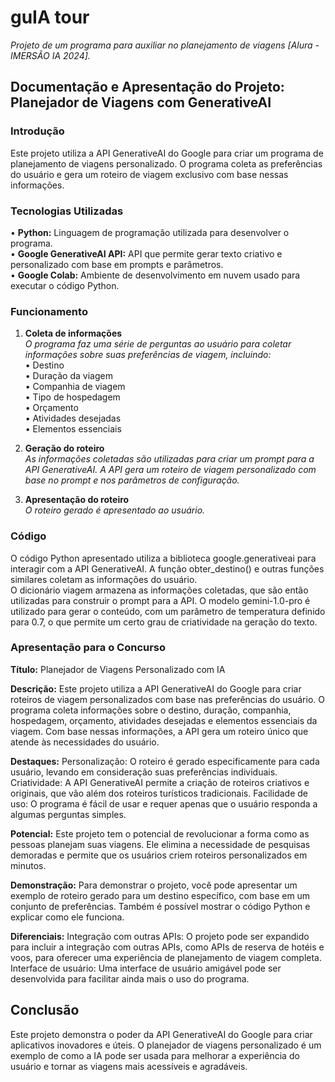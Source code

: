 # guIA tour
*Projeto de um programa para auxiliar no planejamento de viagens [Alura - IMERSÃO IA 2024].*

## Documentação e Apresentação do Projeto: Planejador de Viagens com GenerativeAI

### Introdução
Este projeto utiliza a API GenerativeAI do Google para criar um programa de planejamento de viagens personalizado. O programa coleta as preferências do usuário e gera um roteiro de viagem exclusivo com base nessas informações.

### Tecnologias Utilizadas
• **Python:** Linguagem de programação utilizada para desenvolver o programa.<br>
• **Google GenerativeAI API:** API que permite gerar texto criativo e personalizado com base em prompts e parâmetros.<br>
• **Google Colab:** Ambiente de desenvolvimento em nuvem usado para executar o código Python.

### Funcionamento
1. **Coleta de informações**<br>
  *O programa faz uma série de perguntas ao usuário para coletar informações sobre suas preferências de viagem, incluindo:*<br>
    • Destino<br>
    • Duração da viagem<br>
    • Companhia de viagem<br>
    • Tipo de hospedagem<br>
    • Orçamento<br>
    • Atividades desejadas<br>
    • Elementos essenciais<br>

2. **Geração do roteiro**<br>
  *As informações coletadas são utilizadas para criar um prompt para a API GenerativeAI. A API gera um roteiro de viagem personalizado com base no prompt e nos parâmetros de configuração.*

3. **Apresentação do roteiro**<br>
  *O roteiro gerado é apresentado ao usuário.*

### Código
O código Python apresentado utiliza a biblioteca google.generativeai para interagir com a API GenerativeAI. A função obter_destino() e outras funções similares coletam as informações do usuário.<br>
O dicionário viagem armazena as informações coletadas, que são então utilizadas para construir o prompt para a API. O modelo gemini-1.0-pro é utilizado para gerar o conteúdo, com um parâmetro de temperatura definido para 0.7, o que permite um certo grau de criatividade na geração do texto.<br>



### Apresentação para o Concurso

**Título:** Planejador de Viagens Personalizado com IA

**Descrição:** Este projeto utiliza a API GenerativeAI do Google para criar roteiros de viagem personalizados com base nas preferências do usuário. O programa coleta informações sobre o destino, duração, companhia, hospedagem, orçamento, atividades desejadas e elementos essenciais da viagem. Com base nessas informações, a API gera um roteiro único que atende às necessidades do usuário.

**Destaques:**
Personalização: O roteiro é gerado especificamente para cada usuário, levando em consideração suas preferências individuais.
Criatividade: A API GenerativeAI permite a criação de roteiros criativos e originais, que vão além dos roteiros turísticos tradicionais.
Facilidade de uso: O programa é fácil de usar e requer apenas que o usuário responda a algumas perguntas simples.

**Potencial:**
Este projeto tem o potencial de revolucionar a forma como as pessoas planejam suas viagens. Ele elimina a necessidade de pesquisas demoradas e permite que os usuários criem roteiros personalizados em minutos.

**Demonstração:**
Para demonstrar o projeto, você pode apresentar um exemplo de roteiro gerado para um destino específico, com base em um conjunto de preferências. Também é possível mostrar o código Python e explicar como ele funciona.

**Diferenciais:**
Integração com outras APIs: O projeto pode ser expandido para incluir a integração com outras APIs, como APIs de reserva de hotéis e voos, para oferecer uma experiência de planejamento de viagem completa.
Interface de usuário: Uma interface de usuário amigável pode ser desenvolvida para facilitar ainda mais o uso do programa.

## Conclusão
Este projeto demonstra o poder da API GenerativeAI do Google para criar aplicativos inovadores e úteis. O planejador de viagens personalizado é um exemplo de como a IA pode ser usada para melhorar a experiência do usuário e tornar as viagens mais acessíveis e agradáveis.
